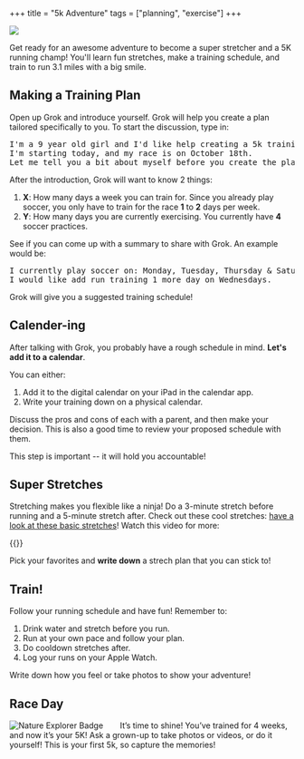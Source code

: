 +++
title = "5k Adventure"
tags = ["planning", "exercise"]
+++

<img class="hero" src="/images/hero/5krace.jpg" />

Get ready for an awesome adventure to become a super stretcher and a 5K running champ! You'll learn fun stretches, make a training schedule, and train to run 3.1 miles with a big smile.

## Making a Training Plan

Open up Grok and introduce yourself. Grok will help you create a plan tailored specifically to you. To start the discussion, type in:

<pre>I'm a 9 year old girl and I'd like help creating a 5k training plan. 
I'm starting today, and my race is on October 18th. 
Let me tell you a bit about myself before you create the plan.</pre>

After the introduction, Grok will want to know 2 things:

1. **X**: How many days a week you can train for. Since you already play soccer, you only have to train for the race **1** to **2** days per week.
2. **Y**: How many days you are currently exercising. You currently have **4** soccer practices.

See if you can come up with a summary to share with Grok. An example would be:

<pre>I currently play soccer on: Monday, Tuesday, Thursday & Saturday. 
I would like add run training 1 more day on Wednesdays.</pre>

Grok will give you a suggested training schedule!

## Calender-ing

After talking with Grok, you probably have a rough schedule in mind. **Let's add it to a calendar**.

You can either:
1. Add it to the digital calendar on your iPad in the calendar app.
2. Write your training down on a physical calendar.

Discuss the pros and cons of each with a parent, and then make your decision. This is also a good time to review your proposed schedule with them.

This step is important -- it will hold you accountable!

## Super Stretches
Stretching makes you flexible like a ninja! Do a 3-minute stretch before running and a 5-minute stretch after. Check out these cool stretches: [have a look at these basic stretches](https://www.mayoclinic.org/healthy-lifestyle/fitness/in-depth/stretching/art-20546848)! Watch this video for more:

{{<youtube UAcO8sb7KWc>}}

Pick your favorites and **write down** a strech plan that you can stick to!

## Train!
Follow your running schedule and have fun! Remember to:
1. Drink water and stretch before you run.
2. Run at your own pace and follow your plan.
3. Do cooldown stretches after.
4. Log your runs on your Apple Watch.

Write down how you feel or take photos to show your adventure!

## Race Day

<img src="/images/hero/5krace.jpg" class="girl-scout-badge" alt="Nature Explorer Badge" title="5k Adventure" style="float: left; margin-right: 30px" />

It’s time to shine! You’ve trained for 4 weeks, and now it’s your 5K! Ask a grown-up to take photos or videos, or do it yourself! This is your first 5k, so capture the memories!




